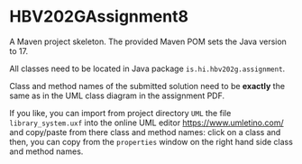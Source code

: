 # HBV202GAssignment8
A Maven project skeleton. The provided Maven POM sets the Java version to 17.

All classes need to be located in Java package `is.hi.hbv202g.assignment`.

Class and method names of the submitted solution need to be **exactly** the same 
as in the UML class diagram in the assignment PDF. 

If you like, you can import from project directory `UML` the file 
`library_system.uxf` into the online UML editor https://www.umletino.com/ 
and copy/paste from there class and method names: click on a class and then, 
you can copy from the `properties` window on the right hand side class 
and method names.
